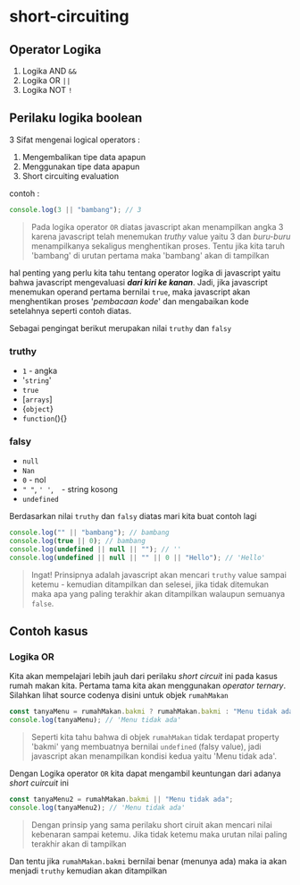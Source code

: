 # short-circuiting

## Operator Logika

1. Logika AND `&&`
2. Logika OR `||`
3. Logika NOT `!`

## Perilaku logika boolean

3 Sifat mengenai logical operators :

1. Mengembalikan tipe data apapun
2. Menggunakan tipe data apapun
3. Short circuiting evaluation

contoh :

```javascript
console.log(3 || "bambang"); // 3
```

> Pada logika operator `OR` diatas javascript akan menampilkan angka 3 karena javascript telah menemukan _truthy_ value yaitu 3 dan _buru-buru_ menampilkanya sekaligus menghentikan proses. Tentu jika kita taruh 'bambang' di urutan pertama maka 'bambang' akan di tampilkan

hal penting yang perlu kita tahu tentang operator logika di javascript yaitu bahwa javascript mengevaluasi **_dari kiri ke kanan_**. Jadi, jika javascript menemukan operand pertama bernilai `true`, maka javascript akan menghentikan proses '_pembacaan kode_' dan mengabaikan kode setelahnya seperti contoh diatas.

Sebagai pengingat berikut merupakan nilai `truthy` dan `falsy`

### truthy

- `1` - angka
- '`string`'
- `true`
- [`arrays`]
- {`object`}
- `function`(){}

### falsy

- `null`
- `Nan`
- `0` - nol
- `" "`, `' '`, ` ` - string kosong
- `undefined`

Berdasarkan nilai `truthy` dan `falsy` diatas mari kita buat contoh lagi

```javascript
console.log("" || "bambang"); // bambang
console.log(true || 0); // bambang
console.log(undefined || null || ""); // ''
console.log(undefined || null || "" || 0 || "Hello"); // 'Hello'
```

> Ingat! Prinsipnya adalah javascript akan mencari `truthy` value sampai ketemu - kemudian ditampilkan dan selesei, jika tidak ditemukan maka apa yang paling terakhir akan ditampilkan walaupun semuanya `false`.

## Contoh kasus

### Logika OR

Kita akan mempelajari lebih jauh dari perilaku _short circuit_ ini pada kasus rumah makan kita. Pertama tama kita akan menggunakan _operator ternary_. Silahkan lihat source codenya disini untuk objek `rumahMakan`

```javascript
const tanyaMenu = rumahMakan.bakmi ? rumahMakan.bakmi : "Menu tidak ada";
console.log(tanyaMenu); // 'Menu tidak ada'
```

> Seperti kita tahu bahwa di objek `rumahMakan` tidak terdapat property 'bakmi' yang membuatnya bernilai `undefined` (falsy value), jadi javascript akan menampilkan kondisi kedua yaitu 'Menu tidak ada'.

Dengan Logika operator `OR` kita dapat mengambil keuntungan dari adanya _short cuircuit_ ini

```javascript
const tanyaMenu2 = rumahMakan.bakmi || "Menu tidak ada";
console.log(tanyaMenu2); // 'Menu tidak ada'
```

> Dengan prinsip yang sama perilaku short ciruit akan mencari nilai kebenaran sampai ketemu. Jika tidak ketemu maka urutan nilai paling terakhir akan di tampilkan

Dan tentu jika `rumahMakan.bakmi` bernilai benar (menunya ada) maka ia akan menjadi `truthy` kemudian akan ditampilkan
